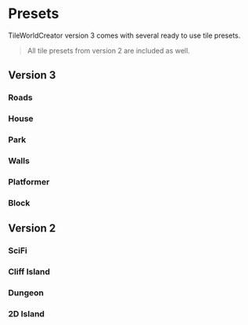 # Presets

TileWorldCreator version 3 comes with several ready to use tile presets.  
> All tile presets from version 2 are included as well.  

## Version 3
### Roads
### House
### Park
### Walls
### Platformer
### Block

## Version 2
### SciFi
### Cliff Island
### Dungeon
### 2D Island
